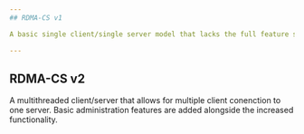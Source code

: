 ```yaml
---
## RDMA-CS v1

A basic single client/single server model that lacks the full feature set.

---
```

## RDMA-CS v2

A multithreaded client/server that allows for multiple client conenction to one server. Basic administration
features are added alongside the increased functionality.

